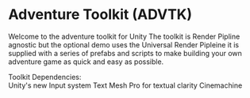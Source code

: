 # Adventure Toolkit (ADVTK)

Welcome to the adventure toolkit for Unity
The toolkit is Render Pipline agnostic but the optional demo uses the Universal Render Pipleine
it is supplied with a series of prefabs and scripts to make  building your own adventure game as quick and easy as possible.

Toolkit Dependencies:  
Unity's new Input system
Text Mesh Pro for textual clarity
Cinemachine
